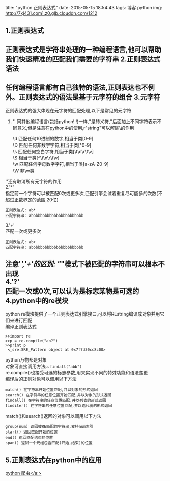 title: "python 正则表达式"
date: 2015-05-15 18:54:43
tags: 博客 python
img: http://7xj431.com1.z0.glb.clouddn.com/1212

1.正则表达式
---
正则表达式是字符串处理的一种编程语言,他可以帮助我们快速精准的匹配我们需要的字符串
2.正则表达式语法
---
任何编程语言都有自己独特的语法,正则表达也不例外。正则表达式的语法是基于元字符的组合
3.元字符
---
正则表达式的强大体现在元字符的匹配处理,以下是常见的元字符<br/>
1. '\' 同其他编程语言(包括python!!!)一样,'\'是转义符,'\'后面加上不同字符表示不同意义,但是注意在python中的使用,r"string"可以解除\的作用<br/>

	\d 匹配任何10进制的数字,相当于类[0-9]<br/>
	\D 匹配任何非数字字符,相当于类[^0-9]<br/>
	\s 匹配任何空白字符,相当于类[\t\n\r\f\v]<br/>
	\S 相当于类[^\t\n\r\f\v]<br/>
	\w 匹配任何字母数字字符,相当于类[a-zA-Z0-9]<br/>
	\W 非\w类

'\'还有取消所有元字符的作用<br/>
2.'*'<br/>
指定前一个字符可以被匹配0次或更多次,匹配引擎会试着重复尽可能多的次数(不超过正数界定的范围,20亿)<br/>
	
	正则表达式: ab*
	匹配字符串: abbbbbbbbbbbbbbbbbbbbbbb
3.'+'<br/>
匹配一次或更多次<br/>
	
	正则表达式: ab+ 
	匹配字符串: abbbbbbbbbbbbbbbbbbbbbbb
注意'*','+'的区别: "*"模式下被匹配的字符串可以根本不出现<br/>
4.'?'<br/>
匹配一次或0次,可以认为是标志某物是可选的<br/>
4.python中的re模块
---
python re模块提供了一个正则表达式引擎接口,可以将REstring编译成对象并用它们来进行匹配<br/>
编译正则表达式

	>>import re
	>>p = re.compile("ab?")
	>>print p
	 <_sre.SRE_Pattern object at 0x7f7d30cc8c00>

python万物都是对象<br/>
对象可直接调用方法<code>p.findall("abb")</code><br/>
re.compile()也接受可选的标志参数,用来实现不同的特殊功能和语法变更<br/>
编译后的正则对象可以调用以下方法<br/>

	match() 在字符串开始位置匹配,并以对象的形式返回
	search() 在字符串的任意位置开始匹配,并以对象的形式返回
	findall() 在字符串的任意位置匹配,并以列表的形式返回
	finditer() 在字符串的任意位置匹配,并以迭代器的形式返回
match()和search()返回的对象可以调用以下方法<br/>

	group(num) 返回被RE匹配的字符串,支持num索引
	start() 返回匹配开始的位置
	end() 返回匹配结束的位置
	span() 返回一个元组包含匹配(开始,结束)的位置
5.正则表达式在python中的应用
---
<a href="http://python.jobbole.com/81332/" target="_blank">python 爬虫</a:>

	
